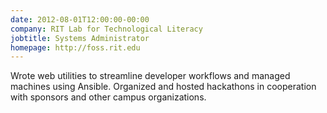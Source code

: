 ```yaml
---
date: 2012-08-01T12:00:00-00:00
company: RIT Lab for Technological Literacy
jobtitle: Systems Administrator
homepage: http://foss.rit.edu
---
```


Wrote web utilities to streamline developer workflows and managed machines
using Ansible. Organized and hosted hackathons in cooperation with sponsors and
other campus organizations.
